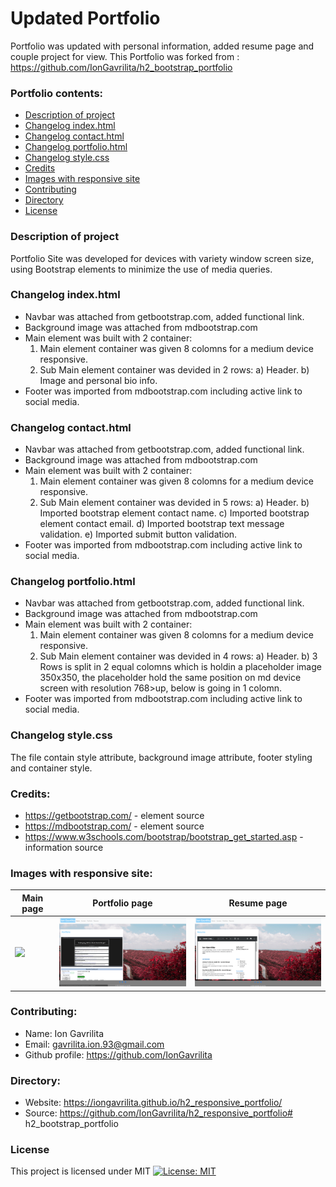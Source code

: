 # Updated Portfolio
Portfolio was updated with personal information, added resume page and couple project for view.
This Portfolio was forked from : https://github.com/IonGavrilita/h2_bootstrap_portfolio

### Portfolio contents:

* [ Description of project](#Description-of-project)
* [Changelog index.html](#Changelog-index.html)
* [ Changelog contact.html](#Changelog-contact.html)
* [Changelog portfolio.html](##Changelog-portfolio.html)
* [Changelog style.css](#Changelog-style.css)
* [Credits](#Credits)
* [Images with responsive site](#Images-with-responsive-site)
* [Contributing](#Contributing)
* [Directory](#Directory)
* [License](#License)

### Description of project
Portfolio Site was developed for devices with variety window screen size, using Bootstrap elements to minimize the use of media queries.

### Changelog index.html
* Navbar was attached from getbootstrap.com, added functional link.
* Background image was attached from mdbootstrap.com
* Main element  was built with 2 container:
   1) Main element container was given 8 colomns for a medium device responsive.
   2) Sub Main element container was devided in 2 rows:
      a) Header. 
      b) Image and personal bio info.
* Footer was imported from mdbootstrap.com including active link to social media.

### Changelog contact.html
* Navbar was attached from getbootstrap.com, added functional link.
* Background image was attached from mdbootstrap.com
* Main element  was built with 2 container:
   1) Main element container was given 8 colomns for a medium device responsive.
   2) Sub Main element container was devided in 5 rows:
      a) Header. 
      b) Imported bootstrap element contact name.
      c) Imported bootstrap element contact email.
      d) Imported bootstrap text message validation.
      e) Imported submit button validation.
* Footer was imported from mdbootstrap.com including active link to social media.

### Changelog portfolio.html
* Navbar was attached from getbootstrap.com, added functional link.
* Background image was attached from mdbootstrap.com
* Main element  was built with 2 container:
   1) Main element container was given 8 colomns for a medium device responsive.
   2) Sub Main element container was devided in 4 rows:
      a) Header. 
      b) 3 Rows is split in 2 equal colomns which is holdin a placeholder image 350x350, the placeholder hold the same position on md device screen with resolution 768>up, below is going in 1 colomn.
* Footer was imported from mdbootstrap.com including active link to social media.

### Changelog style.css
The file contain style attribute, background image attribute, footer styling and container style.

### Credits:
* https://getbootstrap.com/ - element source
* https://mdbootstrap.com/ - element source
* https://www.w3schools.com/bootstrap/bootstrap_get_started.asp - information source

### Images with responsive site:
 Main page    | Portfolio page | Resume page|
|------------|------------|------------|
| <img src="Assets/Images/Main.png" width="300"> | <img src="Assets/Images/Project.png" width="300"> |<img src="Assets/Images/resume.png" width="300">|

### Contributing:
* Name: Ion Gavrilita
* Email: gavrilita.ion.93@gmail.com
* Github profile: https://github.com/IonGavrilita


### Directory:
* Website: https://iongavrilita.github.io/h2_responsive_portfolio/
* Source: https://github.com/IonGavrilita/h2_responsive_portfolio# h2_bootstrap_portfolio

### License
This project is licensed under MIT
[![License: MIT](https://img.shields.io/badge/License-MIT-yellow.svg)](https://opensource.org/licenses/MIT)

